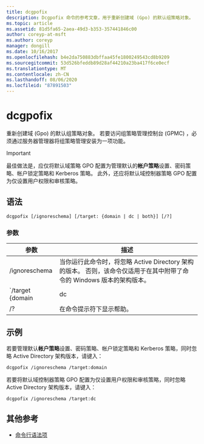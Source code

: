 ```yaml
---
title: dcgpofix
description: Dcgpofix 命令的参考文章，用于重新创建域 (Gpo) 的默认组策略对象。
ms.topic: article
ms.assetid: 81d5fa65-2aea-49d3-b353-357441846c00
author: coreyp-at-msft
ms.author: coreyp
manager: dongill
ms.date: 10/16/2017
ms.openlocfilehash: b4e2da750883dbffaa45fe1800249543cd8b9209
ms.sourcegitcommit: 53d526bfeddb89d28af44210a23ba417f6ce0ecf
ms.translationtype: MT
ms.contentlocale: zh-CN
ms.lasthandoff: 08/06/2020
ms.locfileid: "87891503"
---
```

# <a name="dcgpofix"></a>dcgpofix

重新创建域 (Gpo) 的默认组策略对象。 若要访问组策略管理控制台 (GPMC) ，必须通过服务器管理器将组策略管理安装为一项功能。

>[!IMPORTANT]
> 最佳做法是，应仅将默认域策略 GPO 配置为管理默认的**帐户策略**设置、密码策略、帐户锁定策略和 Kerberos 策略。 此外，还应将默认域控制器策略 GPO 配置为仅设置用户权限和审核策略。

## <a name="syntax"></a>语法

```
dcgpofix [/ignoreschema] [/target: {domain | dc | both}] [/?]
```

### <a name="parameters"></a>参数

| 参数 | 描述 |
| --------- | ----------- |
| /ignoreschema | 当你运行此命令时，将忽略 Active Directory 架构的版本。 否则，该命令仅适用于在其中附带了命令的 Windows 版本的架构版本。 |
| `/target {domain | dc | both` | 指定是以默认域策略、默认域控制器策略还是这两种策略类型为目标。 |
| /? | 在命令提示符下显示帮助。 |

## <a name="examples"></a>示例

若要管理默认**帐户策略**设置、密码策略、帐户锁定策略和 Kerberos 策略，同时忽略 Active Directory 架构版本，请键入：

```
dcgpofix /ignoreschema /target:domain
```

若要将默认域控制器策略 GPO 配置为仅设置用户权限和审核策略，同时忽略 Active Directory 架构版本，请键入：

```
dcgpofix /ignoreschema /target:dc
```

## <a name="additional-references"></a>其他参考

- [命令行语法项](command-line-syntax-key.md)